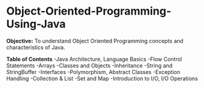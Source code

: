 # Object-Oriented-Programming-Using-Java
**Objective:**
 To understand Object Oriented Programming concepts and characteristics of Java.

 **Table of Contents**
 -Java Architecture, Language Basics
 -Flow Control Statements
 -Arrays
 -Classes and Objects
 -Inheritance
 -String and StringBuffer
 -Interfaces
 -Polymorphism, Abstract Classes
 -Exception Handling
 -Collection & List
 -Set and Map
 -Introduction to I/O, I/O Operations
